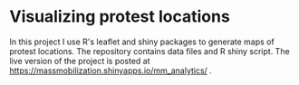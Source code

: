 # Visualizing protest locations

In this project I use R's leaflet and shiny packages to generate maps of protest locations. The repository contains data files and R shiny script. The live version of the project is posted at https://massmobilization.shinyapps.io/mm_analytics/ .
